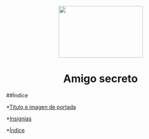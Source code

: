 <p align="center">
  <img width="225" height="138" src="https://github.com/user-attachments/assets/09d8ee71-622e-46c6-96b1-78d1694616cc">
</p>
<h1 align="center"> Amigo secreto </h1>

##Índice

*[Título e imagen de portada](#Título-e-imagen-de-portada)

*[Insignias](#insignias)

*[Índice](#índice)
